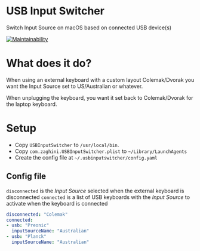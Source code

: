 # USB Input Switcher
Switch Input Source on macOS based on connected USB device(s)

[![Maintainability](https://api.codeclimate.com/v1/badges/0e5adb784f659346fcba/maintainability)](https://codeclimate.com/github/jameszaghini/USB-Input-Switcher/maintainability)

# What does it do?

When using an external keyboard with a custom layout Colemak/Dvorak you want the Input Source set to US/Australian or whatever.

When unplugging the keyboard, you want it set back to Colemak/Dvorak for the laptop keyboard.

# Setup

* Copy `USBInputSwitcher` to `/usr/local/bin`.
* Copy `com.zaghini.USBInputSwitcher.plist` to `~/Library/LaunchAgents`
* Create the config file at `~/.usbinputswitcher/config.yaml`

## Config file

`disconnected` is the _Input Source_ selected when the external keyboard is disconnected
`connected` is a list of USB keyboards with the _Input Source_ to activate when the keyboard is connected 

```yaml
disconnected: "Colemak"
connected:
- usb: "Preonic"
  inputSourceName: "Australian"
- usb: "Planck"
  inputSourceName: "Australian"
```
